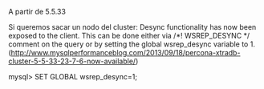 A partir de 5.5.33

Si queremos sacar un nodo del cluster:
Desync functionality has now been exposed to the client. This can be done either via /*! WSREP_DESYNC */ comment on the query or by setting the global wsrep_desync variable to 1.  (http://www.mysqlperformanceblog.com/2013/09/18/percona-xtradb-cluster-5-5-33-23-7-6-now-available/)

mysql> SET GLOBAL wsrep_desync=1;


